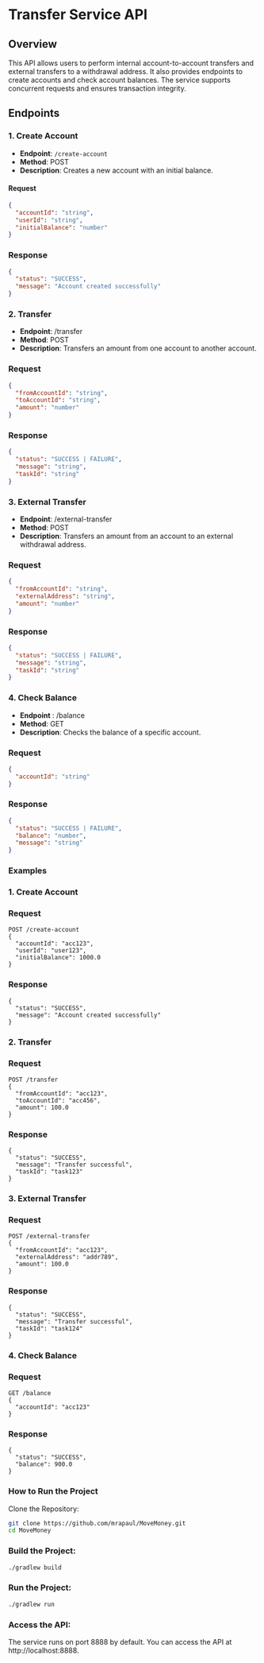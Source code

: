 # Transfer Service API

## Overview
This API allows users to perform internal account-to-account transfers and external transfers to a withdrawal address. It also provides endpoints to create accounts and check account balances. The service supports concurrent requests and ensures transaction integrity.

## Endpoints

### 1. Create Account
- **Endpoint**: `/create-account`
- **Method**: POST
- **Description**: Creates a new account with an initial balance.

#### Request
```json
{
  "accountId": "string",
  "userId": "string",
  "initialBalance": "number"
}
```
### Response
```json
{
  "status": "SUCCESS",
  "message": "Account created successfully"
}
```
### 2. Transfer
- **Endpoint**: /transfer
- **Method**: POST
- **Description**: Transfers an amount from one account to another account. 
### Request
```json
{
  "fromAccountId": "string",
  "toAccountId": "string",
  "amount": "number"
}
```
### Response
```json
{
  "status": "SUCCESS | FAILURE",
  "message": "string",
  "taskId": "string"
}
```
### 3. External Transfer
- **Endpoint**: /external-transfer
- **Method**: POST
- **Description**: Transfers an amount from an account to an external withdrawal address.
### Request
```json
{
  "fromAccountId": "string",
  "externalAddress": "string",
  "amount": "number"
}
```
### Response
```json
{
  "status": "SUCCESS | FAILURE",
  "message": "string",
  "taskId": "string"
}
```
### 4. Check Balance
- **Endpoint** : /balance
- **Method**: GET
- **Description**: Checks the balance of a specific account.
### Request
```json
{
  "accountId": "string"
}
```
### Response
```json
{
  "status": "SUCCESS | FAILURE",
  "balance": "number",
  "message": "string"
}
```
### Examples
### 1. Create Account
### Request
```
POST /create-account
{
  "accountId": "acc123",
  "userId": "user123",
  "initialBalance": 1000.0
}
```
### Response
```
{
  "status": "SUCCESS",
  "message": "Account created successfully"
}
```

### 2. Transfer
### Request
```
POST /transfer
{
  "fromAccountId": "acc123",
  "toAccountId": "acc456",
  "amount": 100.0
}
```
### Response
```
{
  "status": "SUCCESS",
  "message": "Transfer successful",
  "taskId": "task123"
}
```
### 3. External Transfer
### Request
```
POST /external-transfer
{
  "fromAccountId": "acc123",
  "externalAddress": "addr789",
  "amount": 100.0
}
```
### Response
```
{
  "status": "SUCCESS",
  "message": "Transfer successful",
  "taskId": "task124"
}
```
### 4. Check Balance
### Request
```
GET /balance
{
  "accountId": "acc123"
}
```
### Response
```
{
  "status": "SUCCESS",
  "balance": 900.0
}
```

### How to Run the Project
Clone the Repository:

```bash
git clone https://github.com/mrapaul/MoveMoney.git
cd MoveMoney
```

### Build the Project:

```bash
./gradlew build
```

### Run the Project:

```bash
./gradlew run
```

### Access the API:
The service runs on port 8888 by default. You can access the API at http://localhost:8888.


